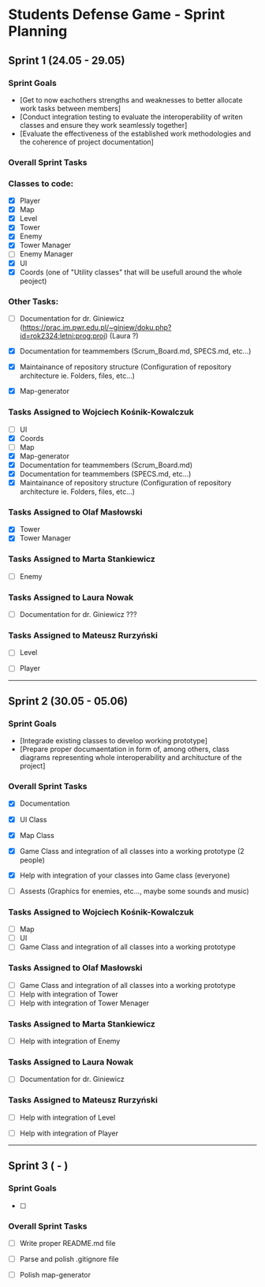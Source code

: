 # Students Defense Game - Sprint Planning

## Sprint 1 (24.05 - 29.05)

### Sprint Goals
- [Get to now eachothers strengths and weaknesses to better allocate work tasks between members]
- [Conduct integration testing to evaluate the interoperability of writen classes and ensure they work seamlessly together]
- [Evaluate the effectiveness of the established work methodologies and the coherence of project documentation]


### Overall Sprint Tasks

### Classes to code:
- [x] Player
- [x] Map
- [x] Level
- [x] Tower
- [x] Enemy
- [x] Tower Manager
- [ ] Enemy Manager
- [x] UI
- [x] Coords (one of "Utility classes" that will be usefull around the whole peoject)
### Other Tasks:
- [ ] Documentation for dr. Giniewicz (https://prac.im.pwr.edu.pl/~giniew/doku.php?id=rok2324:letni:prog:proj) (Laura ?)
- [x] Documentation for teammembers (Scrum_Board.md, SPECS.md, etc...)
- [x] Maintainance of repository structure (Configuration of repository architecture ie. Folders, files, etc...)
- [x] Map-generator
 

### Tasks Assigned to Wojciech Kośnik-Kowalczuk
- [ ] UI
- [x] Coords
- [ ] Map
- [x] Map-generator
- [x] Documentation for teammembers (Scrum_Board.md)
- [x] Documentation for teammembers (SPECS.md, etc...)
- [x] Maintainance of repository structure (Configuration of repository architecture ie. Folders, files, etc...)

### Tasks Assigned to Olaf Masłowski
- [x] Tower
- [x] Tower Manager

### Tasks Assigned to Marta Stankiewicz
- [ ] Enemy

### Tasks Assigned to Laura Nowak
- [ ] Documentation for dr. Giniewicz ???

### Tasks Assigned to Mateusz Rurzyński
- [ ] Level
- [ ] Player




*************************************************************************************************************************************
## Sprint 2 (30.05 - 05.06)

### Sprint Goals
- [Integrade existing classes to develop working prototype]
- [Prepare proper documaentation in form of, among others, class diagrams representing whole interoperability and architucture of the project]


### Overall Sprint Tasks
- [x] Documentation
- [x] UI Class
- [x] Map Class
- [x] Game Class and integration of all classes into a working prototype (2 people)
- [x] Help with integration of your classes into Game class (everyone)
- [ ] Assests (Graphics for enemies, etc..., maybe some sounds and music)


### Tasks Assigned to Wojciech Kośnik-Kowalczuk
- [ ] Map
- [ ] UI
- [ ] Game Class and integration of all classes into a working prototype

### Tasks Assigned to Olaf Masłowski
- [ ] Game Class and integration of all classes into a working prototype
- [ ] Help with integration of Tower
- [ ] Help with integration of Tower Menager

### Tasks Assigned to Marta Stankiewicz
- [ ] Help with integration of Enemy

### Tasks Assigned to Laura Nowak
- [ ] Documentation for dr. Giniewicz

### Tasks Assigned to Mateusz Rurzyński
- [ ] Help with integration of Level
- [ ] Help with integration of Player






*************************************************************************************************************************************
## Sprint 3 ( - )

### Sprint Goals
- [ ]


### Overall Sprint Tasks
- [ ] Write proper README.md file
- [ ] Parse and polish .gitignore file
- [ ] Polish map-generator



